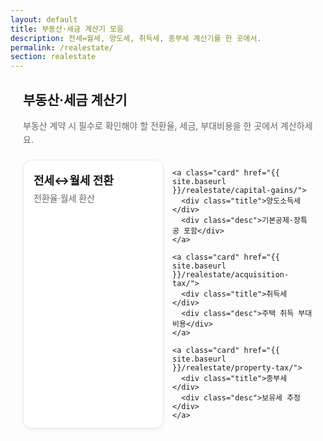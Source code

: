 ```yaml
---
layout: default
title: 부동산·세금 계산기 모음
description: 전세↔월세, 양도세, 취득세, 종부세 계산기를 한 곳에서.
permalink: /realestate/
section: realestate
---
```


<style>
/* 페이지 전용 스타일 */
.realestate-wrap {
  max-width: 960px;   /* 본문 최대 폭 */
  margin: 0 auto;     /* 가운데 정렬 */
  padding: 0 20px;    /* 좌우 여백 */
}

/* 설명 문구 */
.realestate-intro {
  color: var(--muted-text, #666);
  margin: 8px 0 20px;
  line-height: 1.6;
}

/* 카드 그리드 */
.grid-cards {
  display: grid;
  grid-template-columns: 1fr;
  gap: 14px;
}

/* 화면 넓어질수록 2열 */
@media (min-width: 560px) {
  .grid-cards { grid-template-columns: repeat(2, 1fr); }
}
@media (min-width: 1024px) {
  .grid-cards { grid-template-columns: repeat(2, 1fr); }
}

/* 카드 스타일 */
.card {
  display: block;
  padding: 18px 16px;
  background: #fff;
  border: 1px solid #e8e8e8;
  border-radius: 14px;
  text-decoration: none;
  color: inherit;
  box-shadow: 0 2px 6px rgba(0,0,0,0.06);
  transition: transform .18s ease, box-shadow .18s ease, border-color .18s ease;
}

.card:hover,
.card:focus-visible {
  transform: translateY(-3px);
  box-shadow: 0 6px 16px rgba(0,0,0,0.10);
  border-color: #e1e1e1;
  outline: none;
}

/* 카드 내부 텍스트 */
.card .title {
  font-weight: 700;
  font-size: 18px;
  margin-bottom: 6px;
}
.card .desc {
  font-size: 14px;
  color: #666;
}
</style>

<section class="realestate-wrap">
  <h1>부동산·세금 계산기</h1>
  <p class="realestate-intro">부동산 계약 시 필수로 확인해야 할 전환율, 세금, 부대비용을 한 곳에서 계산하세요.</p>

  <div class="grid-cards" aria-label="부동산 계산기 링크 목록">
    <a class="card" href="{{ site.baseurl }}/realestate/rent-to-jeonse/">
      <div class="title">전세↔월세 전환</div>
      <div class="desc">전환율·월세 환산</div>
    </a>

    <a class="card" href="{{ site.baseurl }}/realestate/capital-gains/">
      <div class="title">양도소득세</div>
      <div class="desc">기본공제·장특공 포함</div>
    </a>

    <a class="card" href="{{ site.baseurl }}/realestate/acquisition-tax/">
      <div class="title">취득세</div>
      <div class="desc">주택 취득 부대비용</div>
    </a>

    <a class="card" href="{{ site.baseurl }}/realestate/property-tax/">
      <div class="title">종부세</div>
      <div class="desc">보유세 추정</div>
    </a>
  </div>
</section>
